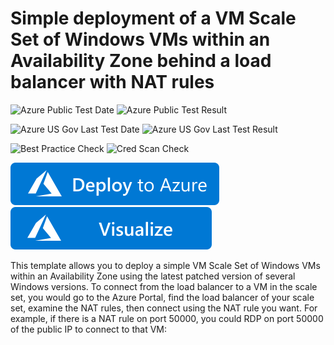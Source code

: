 # Simple deployment of a VM Scale Set of Windows VMs within an Availability Zone behind a load balancer with NAT rules

![Azure Public Test Date](https://azurequickstartsservice.blob.core.windows.net/badges/201-vmss-windows-nat-zones/PublicLastTestDate.svg)
![Azure Public Test Result](https://azurequickstartsservice.blob.core.windows.net/badges/201-vmss-windows-nat-zones/PublicDeployment.svg)

![Azure US Gov Last Test Date](https://azurequickstartsservice.blob.core.windows.net/badges/201-vmss-windows-nat-zones/FairfaxLastTestDate.svg)
![Azure US Gov Last Test Result](https://azurequickstartsservice.blob.core.windows.net/badges/201-vmss-windows-nat-zones/FairfaxDeployment.svg)

![Best Practice Check](https://azurequickstartsservice.blob.core.windows.net/badges/201-vmss-windows-nat-zones/BestPracticeResult.svg)
![Cred Scan Check](https://azurequickstartsservice.blob.core.windows.net/badges/201-vmss-windows-nat-zones/CredScanResult.svg)

[![Deploy To Azure](https://raw.githubusercontent.com/Azure/azure-quickstart-templates/master/1-CONTRIBUTION-GUIDE/images/deploytoazure.svg?sanitize=true)]("https://portal.azure.com/#create/Microsoft.Template/uri/https%3A%2F%2Fraw.githubusercontent.com%2FAzure%2Fazure-quickstart-templates%2Fmaster%2F201-vmss-windows-nat-zones%2Fazuredeploy.json")
[![Visualize](https://raw.githubusercontent.com/Azure/azure-quickstart-templates/master/1-CONTRIBUTION-GUIDE/images/visualizebutton.svg?sanitize=true)]("http://armviz.io/#/?load=https%3A%2F%2Fraw.githubusercontent.com%2FAzure%2Fazure-quickstart-templates%2Fmaster%2F201-vmss-windows-nat-zones%2Fazuredeploy.json")

This template allows you to deploy a simple VM Scale Set of Windows VMs within
an Availability Zone using the latest patched version of several Windows
versions. To connect from the load balancer to a VM in the scale set, you would
go to the Azure Portal, find the load balancer of your scale set, examine the
NAT rules, then connect using the NAT rule you want. For example, if there is a
NAT rule on port 50000, you could RDP on port 50000 of the public IP to connect
to that VM:
